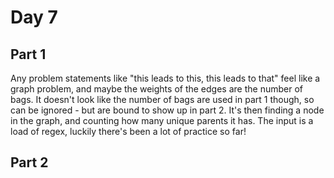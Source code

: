 # Day 7

## Part 1

Any problem statements like "this leads to this, this leads to that" feel like a graph problem, and maybe the weights of the edges are the number of bags. It doesn't look like the number of bags are used in part 1 though, so can be ignored -  but are bound to show up in part 2. It's then finding a node in the graph, and counting how many unique parents it has. The input is a load of regex, luckily there's been a lot of practice so far!

## Part 2

